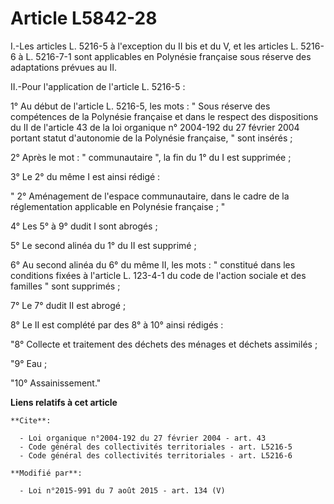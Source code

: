 # Article L5842-28

I.-Les articles L. 5216-5 à l'exception du II bis et du V, et les articles L. 5216-6 à L. 5216-7-1 sont applicables en
Polynésie française sous réserve des adaptations prévues au II. 

II.-Pour l'application de l'article L. 5216-5 : 

1° Au début de l'article L. 5216-5, les mots : " Sous réserve des compétences de la Polynésie française et dans le respect
des dispositions du II de l'article 43 de la loi organique n° 2004-192 du 27 février 2004 portant statut d'autonomie de la
Polynésie française, " sont insérés ; 

2° Après le mot : " communautaire ", la fin du 1° du I est supprimée ; 

3° Le 2° du même I est ainsi rédigé : 

" 2° Aménagement de l'espace communautaire, dans le cadre de la réglementation applicable en Polynésie française ; " 

4° Les 5° à 9° dudit I sont abrogés ; 

5° Le second alinéa du 1° du II est supprimé ; 

6° Au second alinéa du 6° du même II, les mots : " constitué dans les conditions fixées à l'article L. 123-4-1 du code de
l'action sociale et des familles " sont supprimés ; 

7° Le 7° dudit II est abrogé ; 

8° Le II est complété par des 8° à 10° ainsi rédigés : 

"8° Collecte et traitement des déchets des ménages et déchets assimilés ;

"9° Eau ;

"10° Assainissement."

**Liens relatifs à cet article**

	**Cite**:

	  - Loi organique n°2004-192 du 27 février 2004 - art. 43
	  - Code général des collectivités territoriales - art. L5216-5
	  - Code général des collectivités territoriales - art. L5216-6

	**Modifié par**:

	  - Loi n°2015-991 du 7 août 2015 - art. 134 (V)
